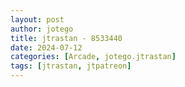 ```yaml
---
layout: post
author: jotego
title: jtrastan - 8533440
date: 2024-07-12
categories: [Arcade, jotego.jtrastan]
tags: [jtrastan, jtpatreon]
---
```


